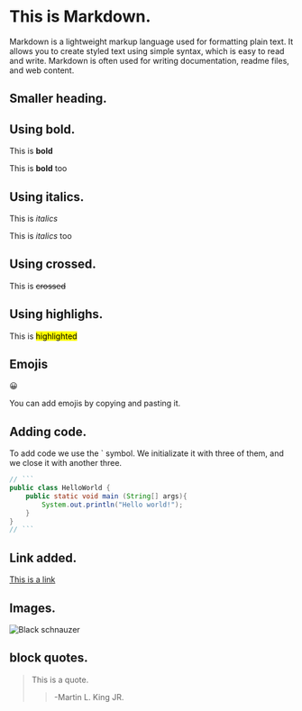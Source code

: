 # This is Markdown.

Markdown is a lightweight markup language used for formatting plain text. It allows you to create styled text using simple syntax, which is easy to read and write. Markdown is often used for writing documentation, readme files, and web content.

## Smaller heading.

## Using bold.

This is **bold** 

This is __bold__ too

## Using italics.

This is *italics*

This is _italics_ too

## Using crossed.

This is ~~crossed~~

## Using highlighs.

This is <mark>highlighted</mark>

## Emojis

😀

You can add emojis by copying and pasting it.

## Adding code.

To add code we use the ` symbol. We initializate it with three of them, and we close it with another three.

```java
// ```
public class HelloWorld {
    public static void main (String[] args){
        System.out.println("Hello world!");
    }
}
// ```
```
## Link added.

[This is a link](http://google.com)

## Images.

![Black schnauzer](https://i.pinimg.com/736x/ec/f0/60/ecf060093664362ecf921998eb9507bf.jpg)

## block quotes.

> This is a quote.  
>> -Martin L. King JR.